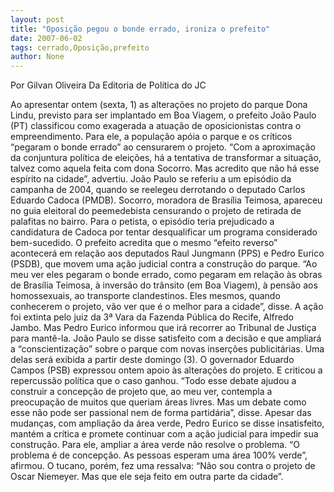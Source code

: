```yaml
---
layout: post
title: "Oposição pegou o bonde errado, ironiza o prefeito"
date: 2007-06-02
tags: cerrado,Oposição,prefeito
author: None
---
```

Por Gilvan Oliveira 
Da Editoria de Pol&iacute;tica do JC

Ao apresentar ontem (sexta, 1) as altera&ccedil;&otilde;es no projeto do parque Dona Lindu, previsto para ser implantado em Boa Viagem, o prefeito Jo&atilde;o Paulo (PT) classificou como exagerada a atua&ccedil;&atilde;o de oposicionistas contra o empreendimento. Para ele, a popula&ccedil;&atilde;o ap&oacute;ia o parque e os cr&iacute;ticos &ldquo;pegaram o bonde errado&rdquo; ao censurarem o projeto. 
&ldquo;Com a aproxima&ccedil;&atilde;o da conjuntura pol&iacute;tica de elei&ccedil;&otilde;es, h&aacute; a tentativa de transformar a situa&ccedil;&atilde;o, talvez como aquela feita com dona Socorro. Mas acredito que n&atilde;o h&aacute; esse esp&iacute;rito na cidade&rdquo;, advertiu. 
Jo&atilde;o Paulo se referiu a um epis&oacute;dio da campanha de 2004, quando se reelegeu derrotando o deputado Carlos Eduardo Cadoca (PMDB). Socorro, moradora de Bras&iacute;lia Teimosa, apareceu no guia eleitoral do peemedebista censurando o projeto de retirada de palafitas no bairro. Para o petista, o epis&oacute;dio teria prejudicado a candidatura de Cadoca por tentar desqualificar um programa considerado bem-sucedido. 
O prefeito acredita que o mesmo &ldquo;efeito reverso&rdquo; acontecer&aacute; em rela&ccedil;&atilde;o aos deputados Raul Jungmann (PPS) e Pedro Eurico (PSDB), que movem uma a&ccedil;&atilde;o judicial contra a constru&ccedil;&atilde;o do parque. &ldquo;Ao meu ver eles pegaram o bonde errado, como pegaram em rela&ccedil;&atilde;o &agrave;s obras de Bras&iacute;lia Teimosa, &agrave; invers&atilde;o do tr&acirc;nsito (em Boa Viagem),&nbsp;&agrave; pens&atilde;o aos homossexuais, ao transporte clandestinos. Eles mesmos, quando conhecerem o projeto, v&atilde;o ver que &eacute; o melhor para a cidade&rdquo;, disse. 
A a&ccedil;&atilde;o foi extinta pelo juiz da 3&ordf; Vara da Fazenda P&uacute;blica do Recife, Alfredo Jambo. Mas Pedro Eurico informou que ir&aacute; recorrer ao Tribunal de Justi&ccedil;a para mant&ecirc;-la. Jo&atilde;o Paulo se disse satisfeito com a decis&atilde;o e que ampliar&aacute; a &ldquo;conscientiza&ccedil;&atilde;o&rdquo; sobre o parque com novas inser&ccedil;&otilde;es publicit&aacute;rias. Uma delas ser&aacute; exibida a partir deste domingo (3). 
O governador Eduardo Campos (PSB) expressou ontem apoio &agrave;s altera&ccedil;&otilde;es do projeto. E criticou a repercuss&atilde;o pol&iacute;tica que o caso ganhou. &ldquo;Todo esse debate ajudou a construir a concep&ccedil;&atilde;o de projeto que, ao meu ver, contempla a preocupa&ccedil;&atilde;o de muitos que queriam &aacute;reas livres. Mas um debate como esse n&atilde;o pode ser passional nem de forma partid&aacute;ria&rdquo;, disse. 
Apesar das mudan&ccedil;as, com amplia&ccedil;&atilde;o da &aacute;rea verde, Pedro Eurico se disse insatisfeito, mant&eacute;m a cr&iacute;tica e promete continuar com a a&ccedil;&atilde;o judicial para impedir sua constru&ccedil;&atilde;o. Para ele, ampliar a &aacute;rea verde n&atilde;o resolve o problema. &ldquo;O problema &eacute; de concep&ccedil;&atilde;o. As pessoas esperam uma &aacute;rea 100% verde&rdquo;, afirmou. O tucano, por&eacute;m, fez uma ressalva: &ldquo;N&atilde;o sou contra o projeto de Oscar Niemeyer. Mas que ele seja feito em outra parte da cidade&rdquo;.
 